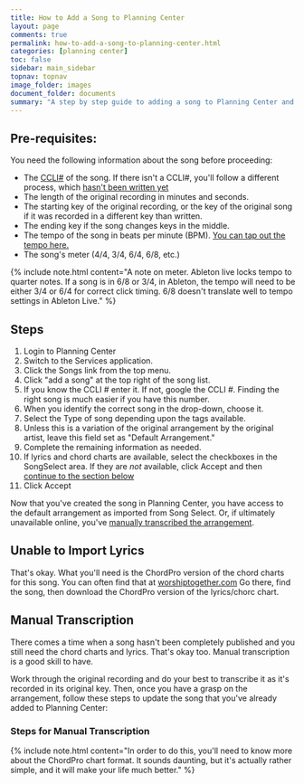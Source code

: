 ```yaml
---
title: How to Add a Song to Planning Center
layout: page
comments: true
permalink: how-to-add-a-song-to-planning-center.html
categories: [planning center]
toc: false
sidebar: main_sidebar
topnav: topnav
image_folder: images
document_folder: documents
summary: "A step by step guide to adding a song to Planning Center and preparing it for the band."
---
```


## Pre-requisites:

You need the following information about the song before proceeding:

- The [CCLI#](https://us.search.ccli.com/) of the song.  If there isn't a CCLI#, you'll follow a different process, which [hasn't been written yet](brokenlink.html)
- The length of the original recording in minutes and seconds.
- The starting key of the original recording, or the key of the original song if it was recorded in a different key than written.
- The ending key if the song changes keys in the middle.
- The tempo of the song in beats per minute (BPM).  [You can tap out the tempo here.](https://www.all8.com/tools/bpm.htm)
- The song's meter (4/4, 3/4, 6/4, 6/8, etc.)

{% include note.html content="A note on meter.  Ableton live locks tempo to quarter notes.  If a song is in 6/8 or 3/4, in Ableton, the tempo will need to be either 3/4 or 6/4 for correct click timing.  6/8 doesn't translate well to tempo settings in Ableton Live." %}

## Steps

1. Login to Planning Center
1. Switch to the Services application.
1. Click the Songs link from the top menu.
1. Click "add a song" at the top right of the song list.
1. If you know the CCLI # enter it.  If not, google the CCLI #.  Finding the right song is much easier if you have this number.
1. When you identify the correct song in the drop-down, choose it.
1. Select the Type of song depending upon the tags available.
1. Unless this is a variation of the original arrangement by the original artist, leave this field set as "Default Arrangement."
1. Complete the remaining information as needed.
1. If lyrics and chord charts are available, select the checkboxes in the SongSelect area.  If they are _not_ available, click Accept and then [continue to the section below](https://newvalleyresources.com/how-to-add-a-song-to-planning-center.html#unable-to-import-lyrics)
1. Click Accept

Now that you've created the song in Planning Center, you have access to the default arrangement as imported from Song Select.  Or, if ultimately unavailable online, you've [manually transcribed the arrangement](https://newvalleyresources.com/how-to-add-a-song-to-planning-center.html#steps-for-manual-transcription).

## Unable to Import Lyrics

That's okay. What you'll need is the ChordPro version of the chord charts for this song.  You can often find that at [worshiptogether.com](http://www.worshiptogether.com/)  Go there, find the song, then download the ChordPro version of the lyrics/chorc chart.

## Manual Transcription

There comes a time when a song hasn't been completely published and you still need the chord charts and lyrics.  That's okay too.  Manual transcription is a good skill to have.  

Work through the original recording and do your best to transcribe it as it's recorded in its original key.  Then, once you have a grasp on the arrangement, follow these steps to update the song that you've already added to Planning Center:

### Steps for Manual Transcription

{% include note.html content="In order to do this, you'll need to know more about the ChordPro chart format.  It sounds daunting, but it's actually rather simple, and it will make your life much better." %}














